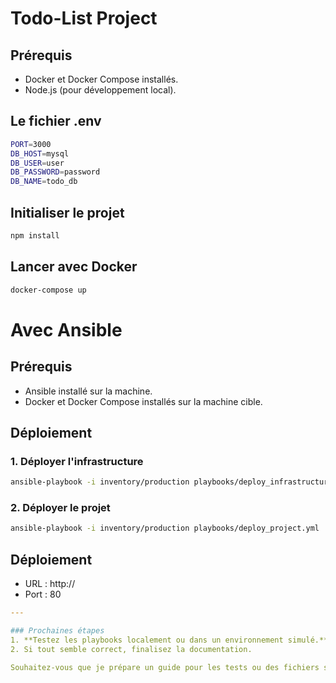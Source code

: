 # Todo-List Project
## Prérequis
- Docker et Docker Compose installés.
- Node.js (pour développement local).

## Le fichier .env
```bash
PORT=3000
DB_HOST=mysql
DB_USER=user
DB_PASSWORD=password
DB_NAME=todo_db
``` 

## Initialiser le projet
```bash
npm install
``` 

## Lancer avec Docker
```bash
docker-compose up
``` 


# Avec Ansible
## Prérequis
- Ansible installé sur la machine.
- Docker et Docker Compose installés sur la machine cible.

## Déploiement
### 1. Déployer l'infrastructure
```bash
ansible-playbook -i inventory/production playbooks/deploy_infrastructure.yml
``` 
### 2. Déployer le projet
```bash
ansible-playbook -i inventory/production playbooks/deploy_project.yml
``` 

## Déploiement
- URL : http://<adresse-ip>
- Port : 80
```yaml 
---

### Prochaines étapes
1. **Testez les playbooks localement ou dans un environnement simulé.**
2. Si tout semble correct, finalisez la documentation.

Souhaitez-vous que je prépare un guide pour les tests ou des fichiers supplémentaires ? 😊
``` 
